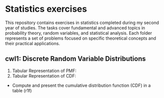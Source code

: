 # Statistics exercises
This repository contains exercises in statistics completed during my second year of studies. The tasks cover fundamental and advanced topics in probability theory, random variables, and statistical analysis. Each folder represents a set of problems focused on specific theoretical concepts and their practical applications.
 ## cwl1: Discrete Random Variable Distributions
1. Tabular Representation of PMF:
2. Tabular Representation of CDF:
- Compute and present the cumulative distribution function (CDF) in a table (r1f)
